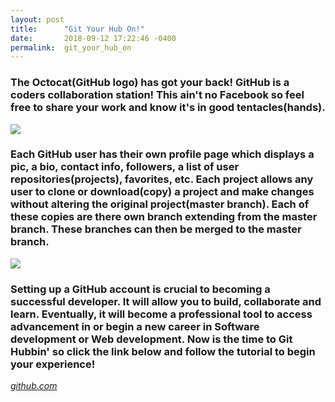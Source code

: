 ```yaml
---
layout: post
title:      "Git Your Hub On!"
date:       2018-09-12 17:22:46 -0400
permalink:  git_your_hub_on
---
```



### The Octocat(GitHub logo) has got your back! GitHub is a coders collaboration station! This ain't no Facebook so feel free to share your work and know it's in good tentacles(hands).

![](https://avatars1.githubusercontent.com/u/583231?s=400&v=4)

### Each GitHub user has their own profile page which displays a pic, a bio, contact info, followers, a list of user repositories(projects), favorites, etc. Each project allows any user to clone or download(copy) a project and make changes without altering the original project(master branch). Each of these copies are there own branch extending from the master branch. These branches can then be merged to the master branch.

![](https://help.github.com/assets/images/help/profile/contributions_profile.png)

### Setting up a GitHub account is crucial to becoming a successful developer. It will allow you to build, collaborate and learn. Eventually, it will become a professional tool to access advancement in or begin a new career in Software development or Web development. Now is the time to Git Hubbin' so click the link below and follow the tutorial to begin your experience!

[*github.com*](https://github.com//)


